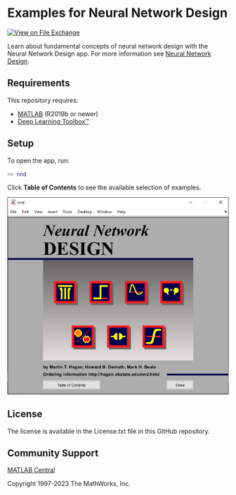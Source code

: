 # Examples for Neural Network Design 
[![View <File Exchange Title> on File Exchange](https://www.mathworks.com/matlabcentral/images/matlab-file-exchange.svg)](https://www.mathworks.com/matlabcentral/fileexchange/####-file-exchange-title)  
<!-- Add this icon to the README if this repo also appears on File Exchange via the "Connect to GitHub" feature --> 

Learn about fundamental concepts of neural network design with the Neural Network Design app. For more information see [Neural Network Design](https://hagan.okstate.edu/NNDesign.pdf).

## Requirements

This repository requires:
- [MATLAB](https://www.mathworks.com/products/matlab.html) (R2019b or newer)
- [Deep Learning Toolbox&trade;](https://www.mathworks.com/products/deep-learning.html)

## Setup 
To open the app, run:

```matlab
>> nnd
```
Click **Table of Contents** to see the available selection of examples.

![nnd_fig1.png](private/nnd_fig1.png)

## License

The license is available in the License.txt file in this GitHub repository.

## Community Support
[MATLAB Central](https://www.mathworks.com/matlabcentral)

Copyright 1997-2023 The MathWorks, Inc.
